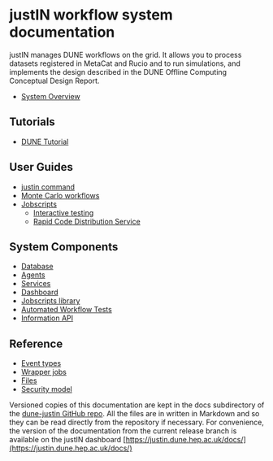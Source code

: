 # justIN workflow system documentation

justIN manages DUNE workflows on the grid. It allows you to process datasets 
registered in MetaCat and Rucio and to run simulations, and implements the
design described in the DUNE Offline Computing Conceptual Design Report.

- [System Overview](overview.md)

## Tutorials

- [DUNE Tutorial](tutorials.dune.md)

## User Guides

- [justin command](justin_command.md)
- [Monte Carlo workflows](monte_carlo.md)
- [Jobscripts](jobscripts.md)
    - [Interactive testing](jobscripts.interactive_tests.md)
    - [Rapid Code Distribution Service](jobscripts.rcds.md)

## System Components

- [Database](database.md)
- [Agents](agents.md)
- [Services](services.md)
- [Dashboard](dashboard.md)
- [Jobscripts library](jobscripts_library.md)
- [Automated Workflow Tests](awt.md)
- [Information API](api.info.md)

## Reference 

- [Event types](event_types.md)
- [Wrapper jobs](wrapper_jobs.md)
- [Files](files.md)
- [Security model](security_model.md)

Versioned copies of this documentation are kept in the docs subdirectory
of the [dune-justin GitHub repo](https://github.com/DUNE/dune-justin/). All the
files are in written in Markdown and so they can be read directly from the 
repository
if necessary. For convenience, the version of the documentation from the 
current release branch is available on the justIN dashboard
[https://justin.dune.hep.ac.uk/docs/](https://justin.dune.hep.ac.uk/docs/)
